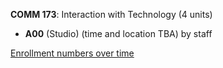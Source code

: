 **COMM 173**: Interaction with Technology (4 units)

- **A00** (Studio) (time and location TBA) by staff

[Enrollment numbers over time](./COMM173.tsv)
